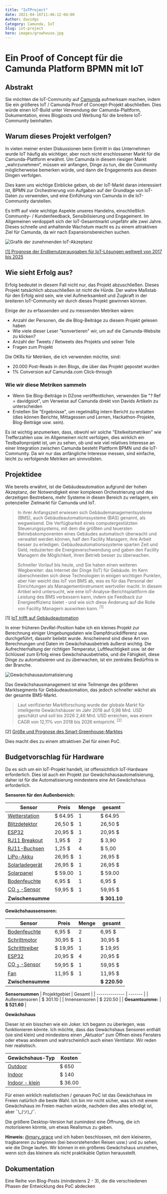 ```yaml
---
title: "IoTProject"
date: 2021-04-16T11:46:12-04:00
Author: davidgs
Category: Camunda, IoT
Slug: iot-project
hero: images/growhouse.jpg
---
```


# Ein Proof of Concept für die Camunda Platform BPMN mit IoT

## Abstrakt
Sie möchten die IoT-Community auf [Camunda](https://camunda.com?ref=davidgsiot) aufmerksam machen, indem Sie ein größeres IoT / Camunda Proof of Concept-Projekt abschließen. Dies würde einen IoT-Build unter Verwendung der Camunda-Plattform, Dokumentation, eines Blogposts und Werbung für die breitere IoT-Community beinhalten.

## Warum dieses Projekt verfolgen?
In vielen meiner ersten Diskussionen beim Eintritt in das Unternehmen wurde IoT häufig als wichtiger, aber noch nicht erschlossener Markt für die Camunda-Plattform erwähnt. Um Camunda in diesem riesigen Markt „wahrzunehmen“, müssen wir anfangen, Dinge zu tun, die die Community möglicherweise bemerken würde, und dann die Engagements aus diesen Dingen verfolgen.

Dies kann uns wichtige Einblicke geben, ob der IoT-Markt daran interessiert ist, BPMN zur Orchestrierung von Aufgaben auf der Grundlage von IoT-Daten zu verwenden, und eine Einführung von Camunda in die IoT-Community darstellen.

Es trifft auf viele wichtige Aspekte unseres Handelns, einschließlich Community- / Kundenfeedback, Sensibilisierung und Engagement.
Im Allgemeinen verdoppelt sich der IoT-Gesamtmarkt ungefähr alle zwei Jahre. Dieses schnelle und anhaltende Wachstum macht es zu einem attraktiven Ziel für Camunda, da wir nach Expansionsbereichen suchen.

![Grafik der zunehmenden IoT-Akzeptanz](/posts/category/camunda/iot-project/images/iotGrowthChart.png)

[[1] Prognose der Endbenutzerausgaben für IoT-Lösungen weltweit von 2017 bis 2025](https://www.statista.com/statistics/976313/global-iot-market-size/)

## Wie sieht Erfolg aus?
Erfolg bedeutet in diesem Fall nicht nur, das Projekt abzuschließen. Dieses Projekt tatsächlich abzuschließen ist nicht die Hürde. Der wahre Maßstab für den Erfolg wird sein, wie viel Aufmerksamkeit und Zugkraft in der breiteren IoT-Community wir durch dieses Projekt gewinnen können.

Einige der zu erfassenden und zu messenden Metriken wären:
- Anzahl der Personen, die die Blog-Beiträge zu diesem Projekt gelesen haben
- Wie viele dieser Leser "konvertieren" wir, um auf die Camunda-Website zu klicken?
- Anzahl der Tweets / Retweets des Projekts und seiner Teile
- Fragen zum Projekt

Die OKRs für Metriken, die ich verwenden möchte, sind:
- 20.000 Post-Reads in den Blogs, die über das Projekt gepostet wurden
- 1% Conversion auf Camunda.com Click-through

### Wie wir diese Metriken sammeln
- Wenn Sie Blog-Beiträge in DZone veröffentlichen, verwenden Sie "? Ref = davidgsiot", um Verweise auf Camunda direkt von Davids Artikeln zu unterscheiden
- Erstellen Sie "Ergebnisse", um regelmäßig intern Bericht zu erstatten (dies können Berichte, Mittagessen und Lernen, Hackathon-Projekte, Blog-Beiträge usw. sein).

Es ist wichtig anzumerken, dass, obwohl wir solche "Eitelkeitsmetriken" wie Trefferzahlen usw. im Allgemeinen nicht verfolgen, dies wirklich ein Testballonprojekt ist, um zu sehen, ob und wie viel relatives Interesse an einer Integration zwischen Camunda besteht Plattform BPMN und die IoT-Community. Da wir nur das anfängliche Interesse messen, sind einfache, leicht zu verfolgende Metriken am sinnvollsten.

## Projektidee

Wie bereits erwähnt, ist die Gebäudeautomation aufgrund der hohen Akzeptanz, der Notwendigkeit einer komplexen Orchestrierung und des derzeitigen Bestrebens, mehr Systeme in diesen Bereich zu verlagern, ein potenzieller Zielmarkt für Camunda und IoT.

> In ihrer Anfangszeit erwiesen sich Gebäudemanagementsysteme (BMS), auch Gebäudeautomationssysteme (BAS) genannt, als wegweisend. Die Verfügbarkeit eines computergestützten Steuerungssystems, mit dem die größten und teuersten Betriebskomponenten eines Gebäudes automatisch überwacht und verwaltet werden können, half den Facility Managern, ihre Arbeit besser zu erledigen. Gebäudeautomationssysteme sparten Zeit und Geld, reduzierten die Energieverschwendung und gaben den Facility Managern die Möglichkeit, ihren Betrieb besser zu überwachen.
>
> Schneller Vorlauf bis heute, und Sie haben einen weiteren Wegbereiter: das Internet der Dinge (IoT) für Gebäude. Im Kern überschneiden sich diese Technologien in einigen wichtigen Punkten, aber hier weicht das IoT von BMS ab, was es für das Personal der Einrichtungen als Managementinstrument wertvoller macht. In diesem Artikel wird untersucht, wie eine IoT-Analyse-Berichtsplattform die Leistung des BMS verbessern kann, indem sie Feedback zur Energieeffizienz bietet - und wie sich diese Änderung auf die Rolle von Facility Managern auswirken kann. <sup>[1]</sup>

[1] [IoT trifft auf Gebäudeautomation](https://www.iotforall.com/iot-meets-building-automation)

In einer früheren DevRel-Position habe ich ein kleines Projekt zur Berechnung einiger Umgebungsdaten wie Dampfdruckdifferenz usw. durchgeführt, das*sehr* beliebt wurde. Anscheinend sind diese Art von Berechnungen und Daten im Gewächshausbetrieb äußerst wichtig. Die Aufrechterhaltung der richtigen Temperatur, Luftfeuchtigkeit usw. ist der Schlüssel zum Erfolg eines Gewächshausbetriebs, und die Fähigkeit, diese Dinge zu automatisieren und zu überwachen, ist ein zentrales Bedürfnis in der Branche.

![Gewächshausautomatisierung](/posts/category/camunda/iot-project/images/smart-greenhouse-overview-01.png)

Das Gewächshausmanagement ist eine Teilmenge des größeren Marktsegments für Gebäudeautomation, das jedoch schneller wächst als der gesamte BMS-Markt.

> Laut verifizierter Marktforschung wurde der globale Markt für intelligente Gewächshäuser im Jahr 2018 auf 0,98 Mrd. USD geschätzt und soll bis 2026 2,46 Mrd. USD erreichen, was einem CAGR von 12,11% von 2018 bis 2026 entspricht. <sup>[2]</sup>

[2] [Größe und Prognose des Smart Greenhouse-Marktes](https://www.verifiedmarketresearch.com/product/global-smart-greenhouse-market-size-and-forecast-to-2025/)

Dies macht dies zu einem attraktiven Ziel für einen PoC.

## Budgetvorschlag für Hardware

Da es sich um ein IoT-Projekt handelt, ist offensichtlich IoT-Hardware erforderlich. Dies ist auch ein Projekt zur Gewächshausautomatisierung, daher ist für die Automatisierung mindestens eine Art Gewächshaus erforderlich.

**Sensoren für den Außenbereich:**

| Sensor | Preis | Menge | gesamt |
| -------- | ------- | ---------- | ------- |
| [Wetterstation](https://www.sparkfun.com/products/15901) | $ 64.95 | 1 | $ 64.95 |
| [Blitzdetektor](https://www.sparkfun.com/products/15441) | 26,50 $ | 1 | 26,50 $ |
| [ESP32](https://www.sparkfun.com/products/17381) | 20,95 $ | 1 | 20,95 $ |
| [RJ11 Breakout](https://www.sparkfun.com/products/14021) | 1,95 $ | 2 | $ 3,90 |
| [RJ11-Buchsen](https://www.sparkfun.com/products/132) | 1,25 $ | 4 | $ 5,00 |
| [LiPo-Akku](https://www.sparkfun.com/products/13856) | 26,95 $ | 1 | 26,95 $ |
| [Solarladegerät](https://www.sparkfun.com/products/12885) | 26,95 $ | 1 | 26,95 $ |
| [Solarpanel](https://www.sparkfun.com/products/13783) | $ 59.00 | 1 | $ 59.00 |
| [Bodenfeuchte](https://www.sparkfun.com/products/13637) | 6,95 $ | 1 | 6,95 $ |
| [CO <sub>2</sub> -Sensor](https://www.sparkfun.com/products/15112) | 59,95 $ | 1 | 59,95 $ |
| **Zwischensumme** | | | **$ 301.10** |



**Gewächshaussensoren:**

| Sensor | Preis | Menge | gesamt |
| -------- | ------- | ---------- | ------- |
| [Bodenfeuchte](https://www.sparkfun.com/products/13637) | 6,95 $ | 2 | 6,95 $ | $ 13.90 |
| [Schrittmotor](https://www.sparkfun.com/products/13656) | 30,95 $ | 1 | 30,95 $ |
| [Schritttreiber](https://www.sparkfun.com/products/16836) | $ 19,95 | 1 | $ 19,95 |
| [ESP32](https://www.sparkfun.com/products/17381) | 20,95 $ | 4 | 20,95 $ | $ 83.81 |
| [CO <sub>2</sub> -Sensor](https://www.sparkfun.com/products/15112) | 59,95 $ | 1 | 59,95 $ |
| [Fan](https://www.sparkfun.com/products/15708) | 11,95 $ | 1 | 11,95 $ |
| **Zwischensumme** | | | **$ 220.50** |

**Sensorsummen**
| Projektgebiet | Gesamt |
| -------------- | ------- |
| Außensensoren | $ 301.10 |
| Innensensoren | $ 220.50 |
| **Gesamtsumme:** | **$ 521.60** |


**Gewächshaus**

Dieser ist ein bisschen wie ein Joker. Ich begann zu überlegen, was funktionieren könnte. Ich möchte, dass das Gewächshaus Sensoren enthält (sie sind klein) und mindestens einen „Aktuator“ zum Öffnen eines Fensters oder etwas anderem und wahrscheinlich auch einen Ventilator. Wir reden hier realistisch.

| Gewächshaus-Typ | Kosten |
| ----------------- | ------ |
| [Outdoor](https://www.worldofgreenhouses.com/products/hybrid-greenhouse-series) | $ 650 |
| [Indoor](https://www.hpotter.com/buy-terrariums/h-potter-terrarium-classic-wardian-case-for-plants) | $ 140 |
| [Indoor - klein](https://www.amazon.com/Purzest-Terrarium-Geometric-Tabletop-Succulent) | $ 36.00 |


Für einen wirklich realistischen / genauen PoC ist das Gewächshaus im Freien natürlich die beste Wahl. Ich bin mir nicht sicher, was ich mit einem Gewächshaus im Freien machen würde, nachdem dies alles erledigt ist, aber ¯\\\_(ツ)\_/¯.

Die größere Desktop-Version hat zumindest eine Öffnung, die ich motorisieren könnte, um etwas Realismus zu geben.

**Hinweis:** [@mary_grace](https://twitter.com/mary_grace) und ich haben beschlossen, mit dem kleineren, tragbareren zu beginnen (bei bevorstehenden Reisen usw.) und zu sehen, wie die Dinge laufen. Wir können in ein größeres Gewächshaus umziehen, wenn sich das kleinere als nicht praktikable Option herausstellt.

## Dokumentation
Eine Reihe von Blog-Posts (mindestens 2 - 3), die die verschiedenen Phasen der Entwicklung des PoC abdecken
